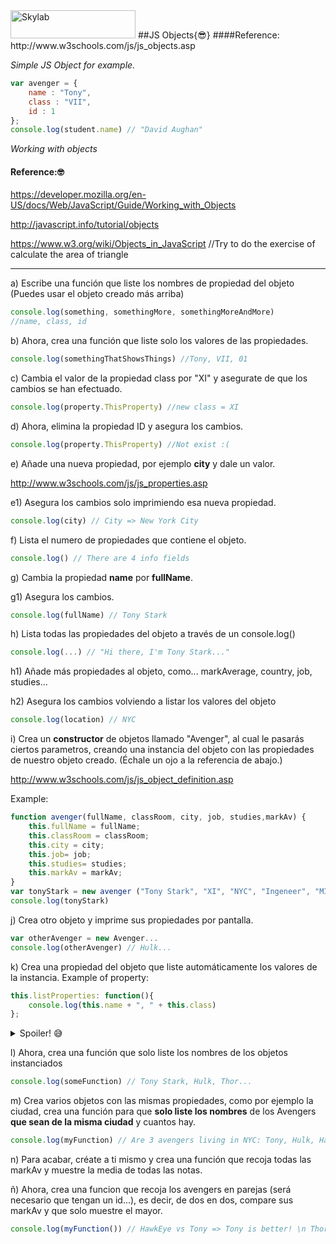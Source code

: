 <img src="http://www.skylabcoders.com/images/403/default.png" alt="Skylab" style="width:200px;height:45px;">
##JS Objects{😎}
####Reference:
http://www.w3schools.com/js/js_objects.asp

*Simple JS Object for example.*

```javascript
var avenger = { 
    name : "Tony", 
    class : "VII", 
    id : 1 
};
console.log(student.name) // "David Aughan"
```

*Working with objects*
#### Reference:🤓
https://developer.mozilla.org/en-US/docs/Web/JavaScript/Guide/Working_with_Objects

http://javascript.info/tutorial/objects

https://www.w3.org/wiki/Objects_in_JavaScript //Try to do the exercise of calculate the area of triangle 

---

a) Escribe una función que liste los nombres de propiedad del objeto 
(Puedes usar el objeto creado más arriba)
```javascript
console.log(something, somethingMore, somethingMoreAndMore)
//name, class, id
```

b) Ahora, crea una función que liste solo los valores de las propiedades.
```javascript
console.log(somethingThatShowsThings) //Tony, VII, 01
```

c) Cambia el valor de la propiedad class por "XI" y asegurate de que los cambios se han efectuado.
```javascript
console.log(property.ThisProperty) //new class = XI
```

d) Ahora, elimina la propiedad ID y asegura los cambios.
```javascript
console.log(property.ThisProperty) //Not exist :(
```

e) Añade una nueva propiedad, por ejemplo **city** y dale un valor.

http://www.w3schools.com/js/js_properties.asp

e1) Asegura los cambios solo imprimiendo esa nueva propiedad.
```javascript
console.log(city) // City => New York City
```

f) Lista el numero de propiedades que contiene el objeto.
```javascript
console.log() // There are 4 info fields
```

g) Cambia la propiedad **name** por **fullName**.

g1) Asegura los cambios.
```javascript
console.log(fullName) // Tony Stark
```

h) Lista todas las propiedades del objeto a través de un console.log()
```javascript
console.log(...) // "Hi there, I'm Tony Stark..."
```

h1) Añade más propiedades al objeto, como... markAverage, country, job, studies...

h2) Asegura los cambios volviendo a listar los valores del objeto

```javascript
console.log(location) // NYC
```

i) Crea un **constructor** de objetos llamado "Avenger", al cual le pasarás ciertos parametros, creando una instancia del objeto con las propiedades de nuestro objeto creado.
(Échale un ojo a la referencia de abajo.) 

http://www.w3schools.com/js/js_object_definition.asp

Example:

```javascript
function avenger(fullName, classRoom, city, job, studies,markAv) {
    this.fullName = fullName;
    this.classRoom = classRoom;
    this.city = city;
    this.job= job;
    this.studies= studies;
    this.markAv = markAv;
}
var tonyStark = new avenger ("Tony Stark", "XI", "NYC", "Ingeneer", "MIT", 10)
console.log(tonyStark)
```

j) Crea otro objeto y imprime sus propiedades por pantalla.
```javascript
var otherAvenger = new Avenger...
console.log(otherAvenger) // Hulk...
```

k) Crea una propiedad del objeto que liste automáticamente los valores de la instancia.
Example of property:
```javascript
this.listProperties: function(){
    console.log(this.name + ", " + this.class) 
};
```

<details> 
  <summary>Spoiler! 😅</summary>
  <div>
```javascript
function avenger(fullName, classRoom, city, job, studies,markAv) {
    this.fullName = fullName;
    this.classRoom = classRoom;
    this.city = city;
    this.job = job;
    this.studies = studies;
    this.markAv = markAv;
    this.description = function(){
        console.log(this.fullName + ", " + this.city + "...")
    }
}
var tonyStark = new avenger ("Tony Stark", "XI", "NYC", "Ingeneer", "MIT", 10)
tonyStark.description()
//Tony Stark, NYC...
```
</div>
</details>

l) Ahora, crea una función que solo liste los nombres de los objetos instanciados
```javascript
console.log(someFunction) // Tony Stark, Hulk, Thor...
```

m) Crea varios objetos con las mismas propiedades, como por ejemplo la ciudad, crea una función para que **solo liste los nombres** de los Avengers **que sean de la misma ciudad** y cuantos hay.
```javascript
console.log(myFunction) // Are 3 avengers living in NYC: Tony, Hulk, Hawkeye
```

n) Para acabar, créate a ti mismo y crea una función que recoja todas las markAv y muestre la media de todas las notas.

ñ) Ahora, crea una funcion que recoja los avengers en parejas (será necesario que tengan un id...), es decir, de dos en dos, compare sus markAv y que solo muestre el mayor.
```javascript
console.log(myFunction()) // HawkEye vs Tony => Tony is better! \n Thor vs Hulk => Hulk is better! \n Vision vs Captain America => Vision is better
```
